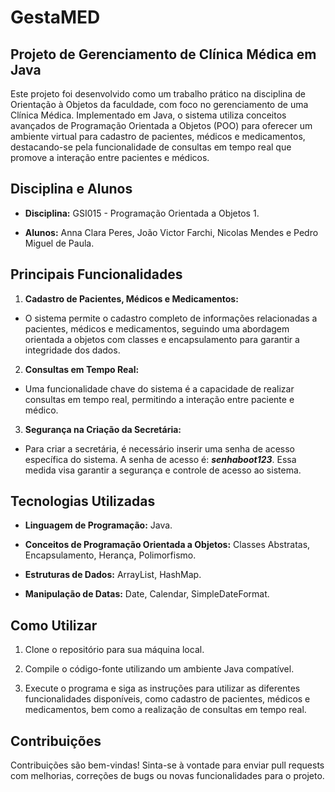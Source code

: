 # GestaMED

## Projeto de Gerenciamento de Clínica Médica em Java
Este projeto foi desenvolvido como um trabalho prático na disciplina de Orientação à Objetos da faculdade, com foco no gerenciamento de uma Clínica Médica. Implementado em Java, o sistema utiliza conceitos avançados de Programação Orientada a Objetos (POO) para oferecer um ambiente virtual para cadastro de pacientes, médicos e medicamentos, destacando-se pela funcionalidade de consultas em tempo real que promove a interação entre pacientes e médicos.

## Disciplina e Alunos
- **Disciplina:** GSI015 - Programação Orientada a Objetos 1.

- **Alunos:** Anna Clara Peres, João Victor Farchi, Nicolas Mendes e Pedro Miguel de Paula.

## Principais Funcionalidades
1. **Cadastro de Pacientes, Médicos e Medicamentos:**
- O sistema permite o cadastro completo de informações relacionadas a pacientes, médicos e medicamentos, seguindo uma abordagem orientada a objetos com classes e encapsulamento para garantir a integridade dos dados.

2. **Consultas em Tempo Real:**
- Uma funcionalidade chave do sistema é a capacidade de realizar consultas em tempo real, permitindo a interação entre paciente e médico.

3. **Segurança na Criação da Secretária:**
- Para criar a secretária, é necessário inserir uma senha de acesso específica do sistema. A senha de acesso é: **_senhaboot123_**. Essa medida visa garantir a segurança e controle de acesso ao sistema.

## Tecnologias Utilizadas
- **Linguagem de Programação:** Java. 

- **Conceitos de Programação Orientada a Objetos:** Classes Abstratas, Encapsulamento, Herança, Polimorfismo.

- **Estruturas de Dados:** ArrayList, HashMap. 

- **Manipulação de Datas:** Date, Calendar, SimpleDateFormat. 

## Como Utilizar
1. Clone o repositório para sua máquina local.

2. Compile o código-fonte utilizando um ambiente Java compatível.

3. Execute o programa e siga as instruções para utilizar as diferentes funcionalidades disponíveis, como cadastro de pacientes, médicos e medicamentos, bem como a realização de consultas em tempo real. 

## Contribuições
Contribuições são bem-vindas! Sinta-se à vontade para enviar pull requests com melhorias, correções de bugs ou novas funcionalidades para o projeto.
